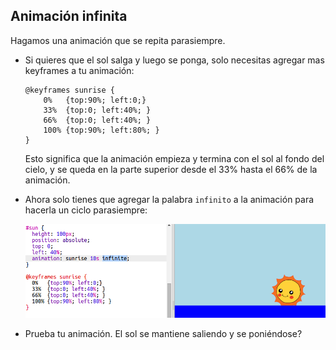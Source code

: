 ## Animación infinita

Hagamos una animación que se repita parasiempre.

+ Si quieres que el sol salga y luego se ponga,  solo necesitas agregar mas keyframes a tu animación:

    ```
    @keyframes sunrise {
        0%   {top:90%; left:0;}
        33%  {top:0; left:40%; }
        66%  {top:0; left:40%; }
        100% {top:90%; left:80%; }
    }
    ```
	Esto significa que la animación empieza y termina con el sol al fondo del cielo, y se queda en la parte superior desde el 33% hasta el 66% de la animación.
  
+ Ahora solo tienes que agregar la palabra `infinito` a la animación para hacerla un ciclo parasiempre:

    ![screenshot](images/sunrise-infinite.png)
  
+ Prueba tu animación. El sol se mantiene saliendo y se poniéndose? 




